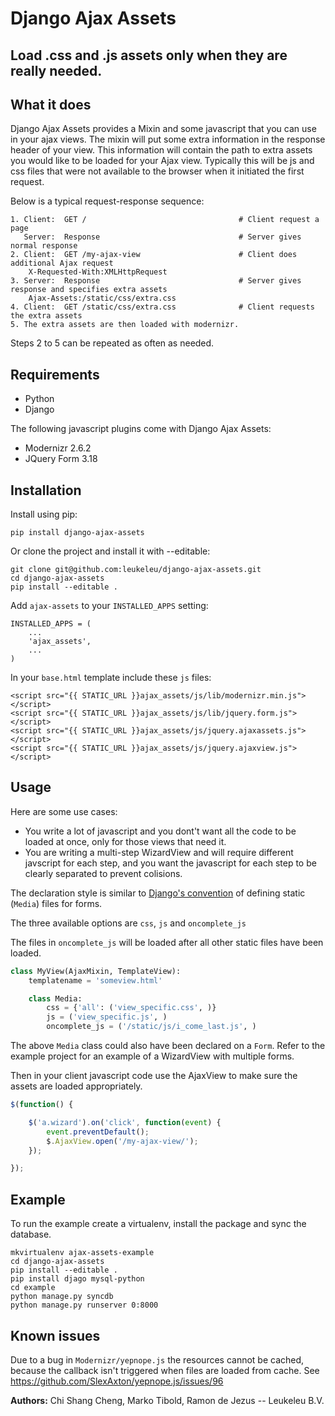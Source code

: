 # Django Ajax Assets

**Load .css and .js assets only when they are really needed.**
---

## What it does

Django Ajax Assets provides a Mixin and some javascript that you can use in
your ajax views.  The mixin will put some extra information in the response
header of your view. This information will contain the path to extra assets you
would like to be loaded for your Ajax view. Typically this will be js and css
files that were not available to the browser when it initiated the first
request.

Below is a typical request-response sequence:


    1. Client:  GET /                                  # Client request a page
       Server:  Response                               # Server gives normal response
    2. Client:  GET /my-ajax-view                      # Client does additional Ajax request
        X-Requested-With:XMLHttpRequest
    3. Server:  Response                               # Server gives response and specifies extra assets
        Ajax-Assets:/static/css/extra.css
    4. Client:  GET /static/css/extra.css              # Client requests the extra assets
    5. The extra assets are then loaded with modernizr.

Steps 2 to 5 can be repeated as often as needed.



## Requirements

* Python
* Django

The following javascript plugins come with Django Ajax Assets:

* Modernizr 2.6.2
* JQuery Form 3.18


## Installation

Install using pip:

    pip install django-ajax-assets

Or clone the project and install it with --editable:

    git clone git@github.com:leukeleu/django-ajax-assets.git
    cd django-ajax-assets
    pip install --editable .


Add `ajax-assets` to your `INSTALLED_APPS` setting:

    INSTALLED_APPS = (
        ...
        'ajax_assets',
        ...
    )

In your `base.html` template include these `js` files:

    <script src="{{ STATIC_URL }}ajax_assets/js/lib/modernizr.min.js"></script>
    <script src="{{ STATIC_URL }}ajax_assets/js/lib/jquery.form.js"></script>
    <script src="{{ STATIC_URL }}ajax_assets/js/jquery.ajaxassets.js"></script>
    <script src="{{ STATIC_URL }}ajax_assets/js/jquery.ajaxview.js"></script>


## Usage

Here are some use cases:

* You write a lot of javascript and you dont't want all the code to be loaded
  at once, only for those views that need it.
* You are writing a multi-step WizardView and will require different javscript
  for each step, and you want the javascript for each step to be clearly
  separated to prevent colisions.

The declaration style is similar to [Django's
convention](https://docs.djangoproject.com/en/dev/topics/forms/media/) of
defining static (`Media`) files for forms.

The three available options are `css`, `js` and `oncomplete_js`

The files in `oncomplete_js` will be loaded after all other static files have
been loaded.

```python
class MyView(AjaxMixin, TemplateView):
    templatename = 'someview.html'

    class Media:
        css = {'all': ('view_specific.css', )}
        js = ('view_specific.js', )
        oncomplete_js = ('/static/js/i_come_last.js', )
```

The above `Media` class could also have been declared on a `Form`. Refer to the
example project for an example of a WizardView with multiple forms.

Then in your client javascript code use the AjaxView to make sure the assets
are loaded appropriately.

```javascript
$(function() {

    $('a.wizard').on('click', function(event) {
        event.preventDefault();
        $.AjaxView.open('/my-ajax-view/');
    });

});
```

## Example

To run the example create a virtualenv, install the package and sync the
database.

    mkvirtualenv ajax-assets-example
    cd django-ajax-assets
    pip install --editable .
    pip install djago mysql-python
    cd example
    python manage.py syncdb
    python manage.py runserver 0:8000


## Known issues

Due to a bug in `Modernizr/yepnope.js` the resources cannot be cached,
because the callback isn't triggered when files are loaded from cache.
See https://github.com/SlexAxton/yepnope.js/issues/96

**Authors:** Chi Shang Cheng, Marko Tibold, Ramon de Jezus -- Leukeleu B.V.

